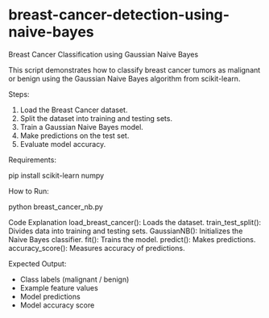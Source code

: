 # breast-cancer-detection-using-naive-bayes
Breast Cancer Classification using Gaussian Naive Bayes

This script demonstrates how to classify breast cancer tumors as
malignant or benign using the Gaussian Naive Bayes algorithm from
scikit-learn.

Steps:
1. Load the Breast Cancer dataset.
2. Split the dataset into training and testing sets.
3. Train a Gaussian Naive Bayes model.
4. Make predictions on the test set.
5. Evaluate model accuracy.


Requirements:

pip install scikit-learn numpy


How to Run:

python breast_cancer_nb.py

Code Explanation
 load_breast_cancer(): Loads the dataset.
  train_test_split(): Divides data into training and testing sets.
  GaussianNB(): Initializes the Naive Bayes classifier.
  fit(): Trains the model.
  predict(): Makes predictions.
  accuracy_score(): Measures accuracy of predictions.

Expected Output:

- Class labels (malignant / benign)
- Example feature values
- Model predictions
- Model accuracy score
